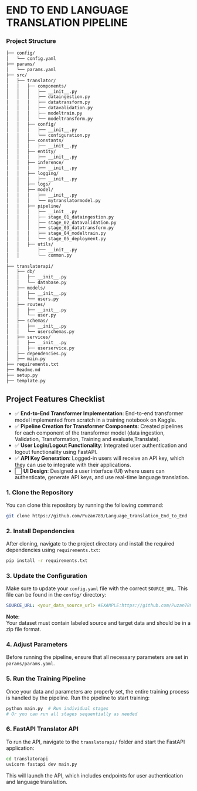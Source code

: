 
# END TO END LANGUAGE TRANSLATION PIPELINE
### **Project Structure**

```bash
├── config/
│   └── config.yaml     
├── params/
│   └── params.yaml
├── src/
│   ├── translator/
│   │   ├── components/
│   │   │   ├── __init__.py
│   │   │   ├── dataingestion.py
│   │   │   ├── datatransform.py
│   │   │   ├── datavalidation.py
│   │   │   ├── modeltrain.py
│   │   │   └── modeltransform.py
│   │   ├── config/
│   │   │   ├── __init__.py
│   │   │   └── configuration.py
│   │   ├── constants/
│   │   │   ├── __init__.py
│   │   ├── entity/
│   │   │   ├── __init__.py
│   │   ├── inference/
│   │   │   ├── __init__.py
│   │   ├── logging/
│   │   │   ├── __init__.py
│   │   ├── logs/
│   │   ├── model/
│   │   │   ├── __init__.py
│   │   │   └── mytranslatormodel.py
│   │   ├── pipeline/
│   │   │   ├── __init__.py
│   │   │   ├── stage_01_dataingestion.py
│   │   │   ├── stage_02_datavalidation.py
│   │   │   ├── stage_03_datatransform.py
│   │   │   ├── stage_04_modeltrain.py
│   │   │   └── stage_05_deployment.py
│   │   ├── utils/
│   │       ├── __init__.py
│   │       └── common.py
│
├── translatorapi/
│   ├── db/
│   │   ├── __init__.py
│   │   └── database.py
│   ├── models/
│   │   ├── __init__.py
│   │   └── users.py
│   ├── routes/
│   │   ├── __init__.py
│   │   └── user.py
│   ├── schemas/
│   │   ├── __init__.py
│   │   └── userschemas.py
│   ├── services/
│   │   ├── __init__.py
│   │   ├── userservice.py
│   ├── dependencies.py
│   ├── main.py
├── requirements.txt
├── Readme.md
├── setup.py
├── template.py
```

## Project Features Checklist

- ✅ **End-to-End Transformer Implementation**: End-to-end transformer model implemented from scratch in a training notebook on Kaggle.
- ✅ **Pipeline Creation for Transformer Components**: Created pipelines for each component of the transformer model (data ingestion, Validation, Transformation, Training and evaluate,Translate).
- ✅ **User Login/Logout Functionality**: Integrated user authentication and logout functionality using FastAPI.
- ✅ **API Key Generation**: Logged-in users will receive an API key, which they can use to integrate with their applications.
- ⬜ **UI Design**: Designed a user interface (UI) where users can authenticate, generate API keys, and use real-time language translation.





### 1. Clone the Repository

You can clone this repository by running the following command:

```bash
git clone https://github.com/Puzan789/Language_translation_End_to_End
```

### 2. Install Dependencies

After cloning, navigate to the project directory and install the required dependencies using `requirements.txt`:

```bash 
pip install -r requirements.txt
```

### 3. Update the Configuration

Make sure to update your `config.yaml` file with the correct `SOURCE_URL`. This file can be found in the `config/` directory:

```yaml
SOURCE_URL: <your_data_source_url> #EXAMPLE:https://github.com/Puzan789/Datas/raw/refs/heads/main/translatordata.zip
```

**Note**:  
Your dataset must contain labeled source and target data and should be in a zip file format.

### 4. Adjust Parameters

Before running the pipeline, ensure that all necessary parameters are set in `params/params.yaml`. 

### 5. Run the Training Pipeline

Once your data and parameters are properly set, the entire training process is handled by the pipeline. Run the pipeline to start training:

```bash
python main.py  # Run individual stages
# Or you can run all stages sequentially as needed
```

### 6. FastAPI Translator API

To run the API, navigate to the `translatorapi/` folder and start the FastAPI application:

```bash
cd translatorapi
uvicorn fastapi dev main.py
```

This will launch the API, which includes endpoints for user authentication and  language translation.

